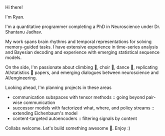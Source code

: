 Hi there!

I'm Ryan.

I'm a quantitative programmer completing a PhD in Neuroscience under Dr. Shantanu Jadhav.

My work spans brain rhythms and temporal representations for solving memory-guided tasks. I have extensive experience in time-series analysis and Bayesian decoding and experience with emerging statistical sequence models.

On the side, I'm passionate about climbing 🧗, choir 🎵, dance 👯, replicating AI/statistics 🤖 papers, and emerging dialogues between neuroscience and AI/engineering.

Looking ahead, I'm planning projects in these areas
- communication subspaces with tensor methods :: going beyond pair-wise communication
- successor models with factorized what, where, and policy streams :: extending Eichenbaum's model
- content-targeted autoencoders :: filtering signals by content

Collabs welcome. Let's build something awesome 🧨. Enjoy :)
